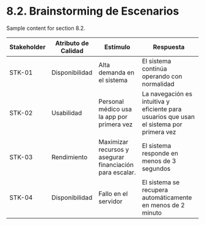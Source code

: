 # 8.2. Brainstorming de Escenarios

Sample content for section 8.2.

| Stakeholder     | Atributo de Calidad       | Estímulo                | Respuesta |
| ------ | -------------------------- | -------------------------------------------------------------------------------------------------------------------------------------- | ------------- |
| STK-01 | Disponibilidad     |  Alta demanda en el sistema |  El sistema continúa operando con normalidad   |
| STK-02 | Usabilidad     |  Personal médico usa la app por primera vez |  La navegación es intuitiva y eficiente para usuarios que usan el sistema por primera vez   |
| STK-03 | Rendimiento     |  Maximizar recursos y asegurar financiación para escalar. |  El sistema responde en menos de 3 segundos   |
| STK-04 | Disponibilidad	     |  Fallo en el servidor |  El sistema se recupera automáticamente en menos de 2 minuto   |
